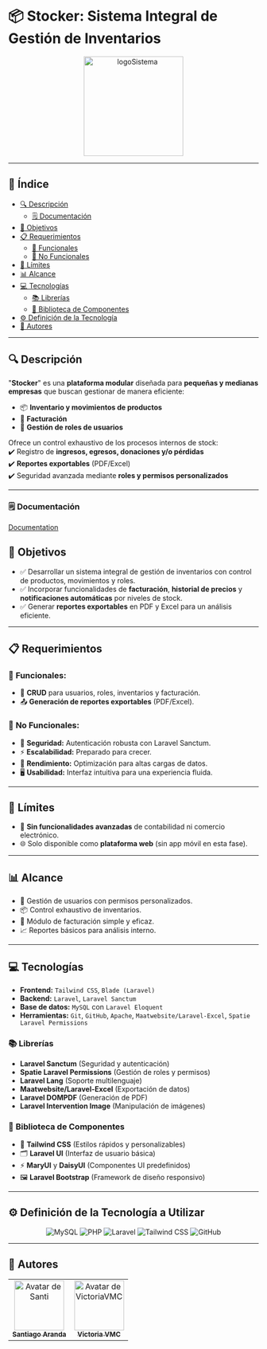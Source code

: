 # 📦 **Stocker: Sistema Integral de Gestión de Inventarios**

<p align="center">
  <img src="/z-Readme/stocker.png" alt="logoSistema" width='200'>
</p>

---

## 📑 **Índice**

-   [🔍 Descripción](#descripcion)
    -   [🗒️ Documentación](#documentation)
-   [🎯 Objetivos](#objetivos)
-   [📋 Requerimientos](#requerimientos)
    -   [🔧 Funcionales](#funcionales)
    -   [🚀 No Funcionales](#no-funcionales)
-   [📏 Límites](#limites)
-   [📊 Alcance](#alcance)
-   [💻 Tecnologías](#tecnologias)
    -   [📚 Librerías](#librerias)
    -   [🧩 Biblioteca de Componentes](#biblioteca-de-componentes)
-   [⚙️ Definición de la Tecnología](#definicion-de-la-tecnologia-a-utilizar)
-   [📢 Autores](#autores)

---

## 🔍 <a name="descripcion"></a> **Descripción**

"**Stocker**" es una **plataforma modular** diseñada para **pequeñas y medianas empresas** que buscan gestionar de manera eficiente:

-   📦 **Inventario y movimientos de productos**
-   🧾 **Facturación**
-   👥 **Gestión de roles de usuarios**

Ofrece un control exhaustivo de los procesos internos de stock:  
✔️ Registro de **ingresos, egresos, donaciones y/o pérdidas**  
✔️ **Reportes exportables** (PDF/Excel)  
✔️ Seguridad avanzada mediante **roles y permisos personalizados**

---

### 🗒️ <a name="documentation"></a> **Documentación**

[Documentation](https://github.com/victoriavmc/Stocker/tree/master/z-Readme/Document)

## 🎯 <a name="objetivos"></a> **Objetivos**

-   ✅ Desarrollar un sistema integral de gestión de inventarios con control de productos, movimientos y roles.
-   ✅ Incorporar funcionalidades de **facturación**, **historial de precios** y **notificaciones automáticas** por niveles de stock.
-   ✅ Generar **reportes exportables** en PDF y Excel para un análisis eficiente.

---

## 📋 <a name="requerimientos"></a> **Requerimientos**

### 🔧 <a name="funcionales"></a> **Funcionales:**

-   🔄 **CRUD** para usuarios, roles, inventarios y facturación.
-   📤 **Generación de reportes exportables** (PDF/Excel).

### 🚀 <a name="no-funcionales"></a> **No Funcionales:**

-   🔐 **Seguridad:** Autenticación robusta con Laravel Sanctum.
-   ⚡ **Escalabilidad:** Preparado para crecer.
-   🚀 **Rendimiento:** Optimización para altas cargas de datos.
-   🖥️ **Usabilidad:** Interfaz intuitiva para una experiencia fluida.

---

## 📏 <a name="limites"></a> **Límites**

-   🚫 **Sin funcionalidades avanzadas** de contabilidad ni comercio electrónico.
-   🌐 Solo disponible como **plataforma web** (sin app móvil en esta fase).

---

## 📊 <a name="alcance"></a> **Alcance**

-   👥 Gestión de usuarios con permisos personalizados.
-   📦 Control exhaustivo de inventarios.
-   🧾 Módulo de facturación simple y eficaz.
-   📈 Reportes básicos para análisis interno.

---

## 💻 <a name="tecnologias"></a> **Tecnologías**

-   **Frontend:** `Tailwind CSS`, `Blade (Laravel)`
-   **Backend:** `Laravel`, `Laravel Sanctum`
-   **Base de datos:** `MySQL` con `Laravel Eloquent`
-   **Herramientas:** `Git`, `GitHub`, `Apache`, `Maatwebsite/Laravel-Excel`, `Spatie Laravel Permissions`

### 📚 <a name="librerias"></a> **Librerías**

-   **Laravel Sanctum** (Seguridad y autenticación)
-   **Spatie Laravel Permissions** (Gestión de roles y permisos)
-   **Laravel Lang** (Soporte multilenguaje)
-   **Maatwebsite/Laravel-Excel** (Exportación de datos)
-   **Laravel DOMPDF** (Generación de PDF)
-   **Laravel Intervention Image** (Manipulación de imágenes)

### 🧩 <a name="biblioteca-de-componentes"></a> **Biblioteca de Componentes**

-   🎨 **Tailwind CSS** (Estilos rápidos y personalizables)
-   🗂️ **Laravel UI** (Interfaz de usuario básica)
-   ⚡ **MaryUI** y **DaisyUI** (Componentes UI predefinidos)
-   🖼️ **Laravel Bootstrap** (Framework de diseño responsivo)

---

## ⚙️ <a name="definicion-de-la-tecnologia-a-utilizar"></a> **Definición de la Tecnología a Utilizar**

<p align="center">  
  <img src="https://img.shields.io/badge/MySQL-00000F?style=for-the-badge&logo=mysql&logoColor=white" alt="MySQL">  
  <img src="https://img.shields.io/badge/PHP-777BB4?style=for-the-badge&logo=php&logoColor=white" alt="PHP">  
  <img src="https://img.shields.io/badge/Laravel-FF2D20?style=for-the-badge&logo=laravel&logoColor=white" alt="Laravel">  
  <img src="https://img.shields.io/badge/Tailwind_CSS-38B2AC?style=for-the-badge&logo=tailwind-css&logoColor=white" alt="Tailwind CSS">  
  <img src="https://img.shields.io/badge/GitHub-100000?style=for-the-badge&logo=github&logoColor=white" alt="GitHub">  
</p>

---

## 📢 <a name="autores"></a> **Autores**

<table>
  <tr>
    <td align="center">
      <a href="https://github.com/SantiAranda">
        <img src="https://avatars.githubusercontent.com/u/134805510?v=4" width="100" alt="Avatar de Santi"><br />
        <sub><b>Santiago Aranda</b></sub>
      </a>
    </td>
    <td align="center">
      <a href="https://github.com/victoriavmc">
        <img src="https://avatars.githubusercontent.com/u/94030658?v=4" width="100" alt="Avatar de VictoriaVMC"><br />
        <sub><b>Victoria VMC</b></sub>
      </a>
    </td>
  </tr>
</table>
